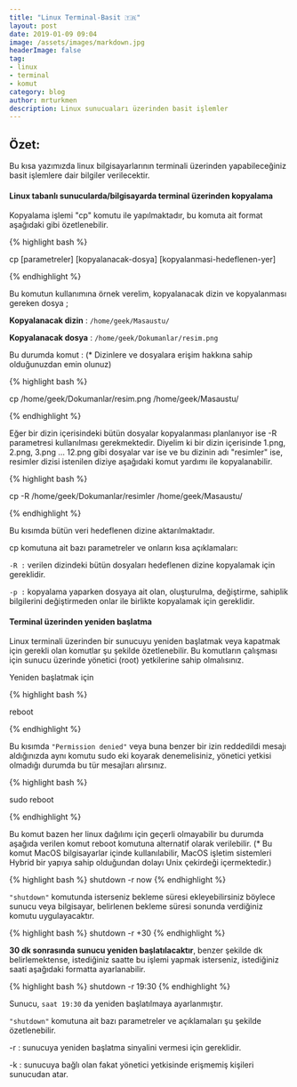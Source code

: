 ```yaml
---
title: "Linux Terminal-Basit 🇹🇷"
layout: post
date: 2019-01-09 09:04
image: /assets/images/markdown.jpg
headerImage: false
tag:
- linux
- terminal
- komut
category: blog
author: mrturkmen
description: Linux sunucuaları üzerinden basit işlemler
---
```

## Özet:

Bu kısa yazımızda linux bilgisayarlarının terminali üzerinden yapabileceğiniz basit işlemlere dair bilgiler verilecektir. 


#### Linux tabanlı sunucularda/bilgisayarda terminal üzerinden kopyalama

Kopyalama işlemi "cp" komutu ile yapılmaktadır, bu komuta ait format aşağıdaki gibi özetlenebilir.

{% highlight bash %}

 cp [parametreler] [kopyalanacak-dosya] [kopyalanmasi-hedeflenen-yer] 

{% endhighlight %}

Bu komutun kullanımına örnek verelim,  kopyalanacak dizin ve kopyalanması gereken dosya ;

__Kopyalanacak dizin__ : `/home/geek/Masaustu/`

__Kopyalanacak dosya__ : `/home/geek/Dokumanlar/resim.png`

Bu durumda komut :  (* Dizinlere ve dosyalara erişim hakkına sahip olduğunuzdan emin olunuz)

{% highlight bash %}

cp /home/geek/Dokumanlar/resim.png /home/geek/Masaustu/

{% endhighlight %}

 Eğer bir dizin içerisindeki bütün dosyalar kopyalanması planlanıyor ise -R parametresi kullanılması gerekmektedir. Diyelim ki bir dizin içerisinde 1.png, 2.png, 3.png ... 12.png gibi dosyalar var ise ve bu dizinin adı "resimler" ise, resimler dizisi istenilen diziye aşağıdaki komut yardımı ile kopyalanabilir.

{% highlight bash %}

 cp -R /home/geek/Dokumanlar/resimler /home/geek/Masaustu/

{% endhighlight %}

Bu kısımda bütün veri hedeflenen dizine aktarılmaktadır.

cp komutuna ait bazı parametreler ve onların kısa açıklamaları:

`-R :` verilen dizindeki bütün dosyaları hedeflenen dizine kopyalamak için gereklidir.

`-p :` kopyalama yaparken dosyaya ait olan, oluşturulma, değiştirme, sahiplik bilgilerini değiştirmeden
      onlar ile birlikte kopyalamak için gereklidir.


#### Terminal üzerinden yeniden başlatma 

Linux terminali üzerinden bir sunucuyu yeniden başlatmak veya kapatmak için gerekli olan komutlar şu şekilde özetlenebilir. Bu komutların çalışması için sunucu üzerinde yönetici (root) yetkilerine sahip olmalısınız.

Yeniden başlatmak için

{% highlight bash %}

reboot

{% endhighlight  %}

 Bu kısımda `"Permission denied"` veya buna benzer bir izin reddedildi mesajı aldığınızda aynı komutu sudo eki koyarak denemelisiniz, yönetici yetkisi olmadığı durumda bu tür mesajları alırsınız.

{% highlight bash %}

sudo reboot

{% endhighlight  %}

Bu komut bazen her linux dağılımı için geçerli olmayabilir bu durumda  aşağıda verilen komut reboot komutuna alternatif olarak verilebilir.  (* Bu komut MacOS bilgisayarlar içinde kullanılabilir, MacOS işletim sistemleri Hybrid bir yapıya sahip olduğundan dolayı Unix çekirdeği içermektedir.)

{% highlight bash %}
 shutdown -r now 
{% endhighlight  %}

`"shutdown"` komutunda isterseniz bekleme süresi ekleyebilirsiniz böylece sunucu veya bilgisayar, belirlenen bekleme süresi sonunda verdiğiniz komutu uygulayacaktır.

{% highlight bash %}
 shutdown -r +30
{% endhighlight  %}

__30 dk sonrasında sunucu yeniden başlatılacaktır__, benzer şekilde dk belirlemektense, istediğiniz saatte bu işlemi yapmak isterseniz, istediğiniz saati aşağıdaki formatta ayarlanabilir.

{% highlight bash %}
 shutdown -r 19:30
{% endhighlight  %}

 Sunucu, `saat 19:30` da yeniden başlatılmaya ayarlanmıştır.

`"shutdown"` komutuna ait bazı parametreler ve açıklamaları şu şekilde özetlenebilir.

-r : sunucuya yeniden başlatma sinyalini vermesi için gereklidir.

-k : sunucuya bağlı olan fakat yönetici yetkisinde erişmemiş kişileri sunucudan atar.

